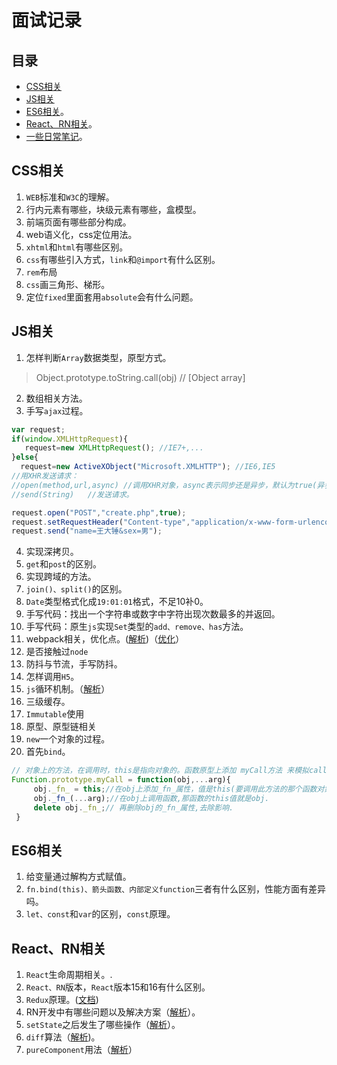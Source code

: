 # 面试记录

## 目录
- [CSS相关](#css)
- [JS相关](#js)
- [ES6相关](#es6)。
- [React、RN相关](#react)。
- [一些日常笔记](https://github.com/helloshuang/helloshuang/blob/master/note.js)。

## <span id="css">CSS相关</span>
1. `WEB`标准和`W3C`的理解。
2. 行内元素有哪些，块级元素有哪些，盒模型。
3. 前端页面有哪些部分构成。
4. web语义化，css定位用法。
5. `xhtml`和`html`有哪些区别。
6. `css`有哪些引入方式，`link`和`@import`有什么区别。
7. `rem`布局
8. `css`画三角形、梯形。
9. 定位`fixed`里面套用`absolute`会有什么问题。

## <span id="js">JS相关</span>
1. 怎样判断`Array`数据类型，原型方式。
>Object.prototype.toString.call(obj) // \[Object array\]
2. 数组相关方法。
3. 手写`ajax`过程。
```javascript
var request;
if(window.XMLHttpRequest){
   request=new XMLHttpRequest(); //IE7+,...
}else{
  request=new ActiveXObject("Microsoft.XMLHTTP"); //IE6,IE5
//用XHR发送请求：
//open(method,url,async) //调用XHR对象，async表示同步还是异步，默认为true(异步)；
//send(String)   //发送请求。

request.open("POST","create.php",true);
request.setRequestHeader("Content-type","application/x-www-form-urlencoded");  //必须写在open和send中间
request.send("name=王大锤&sex=男");
```
4. 实现深拷贝。
5. `get`和`post`的区别。
6. 实现跨域的方法。
7. `join()、split()`的区别。
8. `Date`类型格式化成`19:01:01`格式，不足10补0。
9. 手写代码：找出一个字符串或数字中字符出现次数最多的并返回。
10. 手写代码：原生`js`实现`Set`类型的`add、remove、has`方法。
11. webpack相关，优化点。([解析](https://segmentfault.com/a/1190000006178770#articleHeader4))（[优化](https://www.jianshu.com/p/3dfae39b68dd)）
12. 是否接触过`node`
13. 防抖与节流，手写防抖。
14. 怎样调用`H5`。
15. `js`循环机制。（[解析](https://www.cnblogs.com/yqx0605xi/p/9267827.html)）
16. 三级缓存。
17. `Immutable`使用
18. 原型、原型链相关
19. `new`一个对象的过程。
20. 首先`bind`。
```javascript
// 对象上的方法，在调用时，this是指向对象的。函数原型上添加 myCall方法 来模拟call
Function.prototype.myCall = function(obj,...arg){
     obj._fn_ = this;//在obj上添加_fn_属性，值是this(要调用此方法的那个函数对象)。
     obj._fn_(...arg);//在obj上调用函数,那函数的this值就是obj.
     delete obj._fn_;// 再删除obj的_fn_属性,去除影响.
 }
```

## <span id="js">ES6相关</span>
1. 给变量通过解构方式赋值。
2. `fn.bind(this)、箭头函数、内部定义function`三者有什么区别，性能方面有差异吗。
3. `let、const`和`var`的区别，`const`原理。

## <span id="react">React、RN相关</span>
1. `React`生命周期相关。.
2. `React、RN`版本，`React`版本15和16有什么区别。
3. `Redux`原理。([文档](https://www.redux.org.cn/docs/basics/Actions.html))
4. RN开发中有哪些问题以及解决方案（[解析](https://www.jianshu.com/p/11f38925f5ad)）。
5. `setState`之后发生了哪些操作（[解析](https://www.codercto.com/a/46923.html)）。
6. `diff`算法（[解析](https://www.jianshu.com/p/fa4ca1fed4cf))。
7. `pureComponent`用法（[解析](https://www.jianshu.com/p/33cda0dc316a)）

